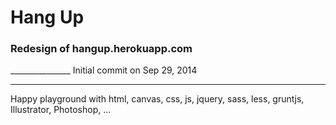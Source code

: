 <h1>Hang Up</h1>

<h3>Redesign of hangup.herokuapp.com </h3>
_______________
Initial commit on Sep 29, 2014

<hr>

Happy playground with html, canvas, css, js, jquery, sass, less, gruntjs, Illustrator, Photoshop, ...
